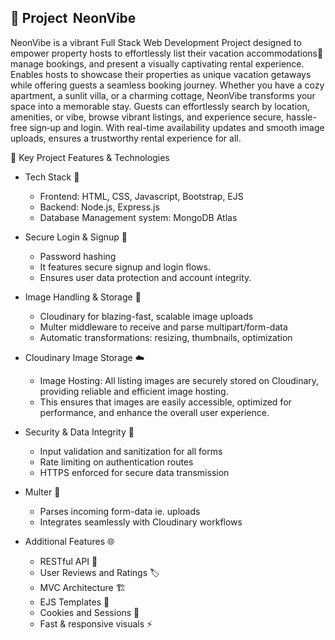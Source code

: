 ## 🌈 Project    NeonVibe

NeonVibe is a vibrant Full Stack Web Development Project designed to empower property hosts to effortlessly list their vacation accommodations🏡  manage bookings, and present a visually captivating rental experience. Enables hosts to showcase their properties as unique vacation getaways while offering guests a seamless booking journey. Whether you have a cozy apartment, a sunlit villa, or a charming cottage, NeonVibe transforms your space into a memorable stay. Guests can effortlessly search by location, amenities, or vibe, browse vibrant listings, and experience secure, hassle-free sign‑up and login. With real-time availability updates and smooth image uploads, ensures a trustworthy rental experience for all.

🚀 Key Project Features & Technologies
- Tech Stack 📱
   - Frontend: HTML, CSS, Javascript, Bootstrap, EJS
   - Backend: Node.js, Express.js
   - Database Management system: MongoDB Atlas
- Secure Login & Signup 🔐
   - Password hashing 
   - It features secure signup and login flows.
   - Ensures user data protection and account integrity.
   
- Image Handling & Storage 📸 
   - Cloudinary for blazing-fast, scalable image uploads
  - Multer middleware to receive and parse multipart/form-data
  - Automatic transformations: resizing, thumbnails, optimization

- Cloudinary Image Storage ☁️
   - Image Hosting: All listing images are securely stored on Cloudinary, providing reliable and efficient image hosting.
   - This ensures that images are easily accessible, optimized for performance, and enhance the overall user experience.

- Security & Data Integrity 🔐
  - Input validation and sanitization for all forms
  - Rate limiting on authentication routes
  - HTTPS enforced for secure data transmission

- Multer 💾
  - Parses incoming form-data ie. uploads
  - Integrates seamlessly with Cloudinary workflows

- Additional Features 🌐
   - RESTful API 🧩 
   - User Reviews and Ratings 🏷️
   - MVC Architecture 🏗️ 
   - EJS Templates 🎨 
   - Cookies and Sessions  🍪
   - Fast & responsive visuals ⚡ 




 



